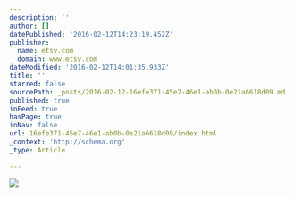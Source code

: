 ```yaml
---
description: ''
author: []
datePublished: '2016-02-12T14:23:19.452Z'
publisher:
  name: etsy.com
  domain: www.etsy.com
dateModified: '2016-02-12T14:01:35.933Z'
title: ''
starred: false
sourcePath: _posts/2016-02-12-16efe371-45e7-46e1-ab0b-0e21a6618d09.md
published: true
inFeed: true
hasPage: true
inNav: false
url: 16efe371-45e7-46e1-ab0b-0e21a6618d09/index.html
_context: 'http://schema.org'
_type: Article

---
```

![](https://img0.etsystatic.com/106/0/10264507/il_570xN.912262090_aapi.jpg)
